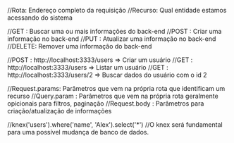 //Rota: Endereço completo da requisição
//Recurso: Qual entidade estamos acessando do sistema

//GET   : Buscar uma ou mais informações do back-end
//POST  : Criar uma informação no back-end
//PUT   : Atualizar uma informação no back-end
//DELETE: Remover uma informação do back-end

//POST : http://localhost:3333/users    => Criar um usuário
//GET  : http://localhost:3333/users    => Listar um usuário
//GET  : http://localhost:3333/users/2  => Buscar dados do usuário com o id 2

//Request.params: Parâmetros que vem na própria rota que identificam um recurso
//Query.param   : Parâmetros que vem na própria rota geralmente opicionais para filtros, paginação
//Request.body  : Parâmetros para criação/atualização de informações

//knex('users').where('name', 'Alex').select('*')
//O knex será fundamental para uma possível mudança de banco de dados.